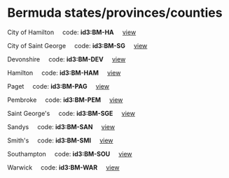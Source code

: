# Bermuda states/provinces/counties
City of Hamilton&nbsp;&nbsp;&nbsp;&nbsp;&nbsp;code: **id3:BM-HA**&nbsp;&nbsp;&nbsp;&nbsp;&nbsp;[view](../export/geojson/medium/id3/bm/ha.geojson)&nbsp;&nbsp;&nbsp;&nbsp;&nbsp;


City of Saint George&nbsp;&nbsp;&nbsp;&nbsp;&nbsp;code: **id3:BM-SG**&nbsp;&nbsp;&nbsp;&nbsp;&nbsp;[view](../export/geojson/medium/id3/bm/sg.geojson)&nbsp;&nbsp;&nbsp;&nbsp;&nbsp;


Devonshire&nbsp;&nbsp;&nbsp;&nbsp;&nbsp;code: **id3:BM-DEV**&nbsp;&nbsp;&nbsp;&nbsp;&nbsp;[view](../export/geojson/medium/id3/bm/dev.geojson)&nbsp;&nbsp;&nbsp;&nbsp;&nbsp;


Hamilton&nbsp;&nbsp;&nbsp;&nbsp;&nbsp;code: **id3:BM-HAM**&nbsp;&nbsp;&nbsp;&nbsp;&nbsp;[view](../export/geojson/medium/id3/bm/ham.geojson)&nbsp;&nbsp;&nbsp;&nbsp;&nbsp;


Paget&nbsp;&nbsp;&nbsp;&nbsp;&nbsp;code: **id3:BM-PAG**&nbsp;&nbsp;&nbsp;&nbsp;&nbsp;[view](../export/geojson/medium/id3/bm/pag.geojson)&nbsp;&nbsp;&nbsp;&nbsp;&nbsp;


Pembroke&nbsp;&nbsp;&nbsp;&nbsp;&nbsp;code: **id3:BM-PEM**&nbsp;&nbsp;&nbsp;&nbsp;&nbsp;[view](../export/geojson/medium/id3/bm/pem.geojson)&nbsp;&nbsp;&nbsp;&nbsp;&nbsp;


Saint George's&nbsp;&nbsp;&nbsp;&nbsp;&nbsp;code: **id3:BM-SGE**&nbsp;&nbsp;&nbsp;&nbsp;&nbsp;[view](../export/geojson/medium/id3/bm/sge.geojson)&nbsp;&nbsp;&nbsp;&nbsp;&nbsp;


Sandys&nbsp;&nbsp;&nbsp;&nbsp;&nbsp;code: **id3:BM-SAN**&nbsp;&nbsp;&nbsp;&nbsp;&nbsp;[view](../export/geojson/medium/id3/bm/san.geojson)&nbsp;&nbsp;&nbsp;&nbsp;&nbsp;


Smith's&nbsp;&nbsp;&nbsp;&nbsp;&nbsp;code: **id3:BM-SMI**&nbsp;&nbsp;&nbsp;&nbsp;&nbsp;[view](../export/geojson/medium/id3/bm/smi.geojson)&nbsp;&nbsp;&nbsp;&nbsp;&nbsp;


Southampton&nbsp;&nbsp;&nbsp;&nbsp;&nbsp;code: **id3:BM-SOU**&nbsp;&nbsp;&nbsp;&nbsp;&nbsp;[view](../export/geojson/medium/id3/bm/sou.geojson)&nbsp;&nbsp;&nbsp;&nbsp;&nbsp;


Warwick&nbsp;&nbsp;&nbsp;&nbsp;&nbsp;code: **id3:BM-WAR**&nbsp;&nbsp;&nbsp;&nbsp;&nbsp;[view](../export/geojson/medium/id3/bm/war.geojson)&nbsp;&nbsp;&nbsp;&nbsp;&nbsp;

